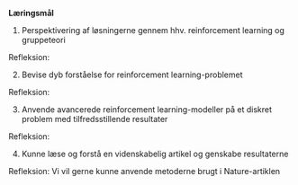 **Læringsmål**

1) Perspektivering af løsningerne gennem hhv. reinforcement learning og gruppeteori

Refleksion: 

2) Bevise dyb forståelse for reinforcement learning-problemet

Refleksion: 

3) Anvende avancerede reinforcement learning-modeller på et diskret problem med tilfredsstillende resultater

Refleksion: 

4) Kunne læse og forstå en videnskabelig artikel og genskabe resultaterne

Refleksion: Vi vil gerne kunne anvende metoderne brugt i Nature-artiklen
